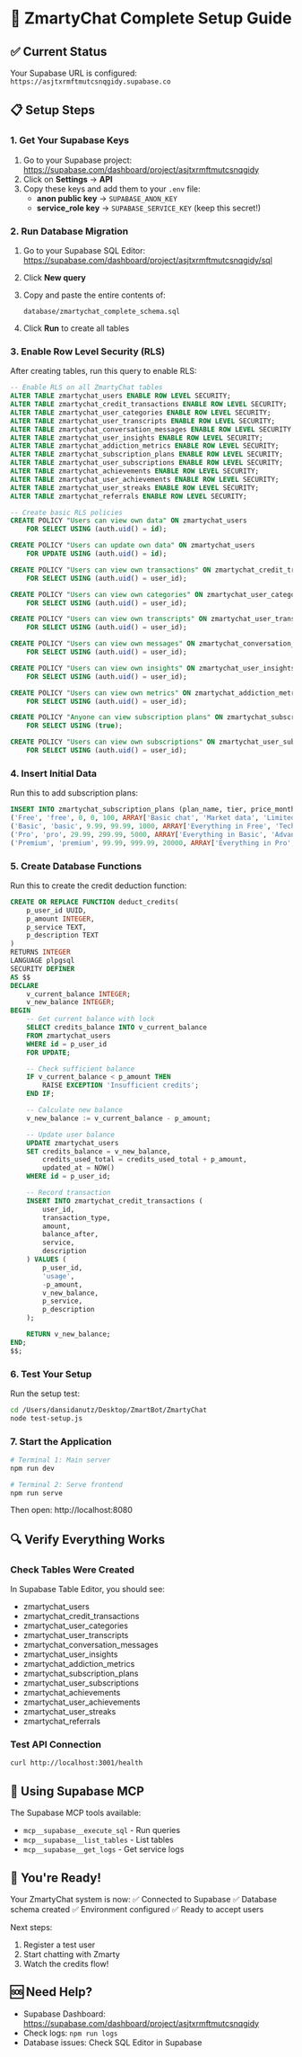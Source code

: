 # 🚀 ZmartyChat Complete Setup Guide

## ✅ Current Status

Your Supabase URL is configured: `https://asjtxrmftmutcsnqgidy.supabase.co`

## 📋 Setup Steps

### 1. Get Your Supabase Keys

1. Go to your Supabase project: https://supabase.com/dashboard/project/asjtxrmftmutcsnqgidy
2. Click on **Settings** → **API**
3. Copy these keys and add them to your `.env` file:
   - **anon public key** → `SUPABASE_ANON_KEY`
   - **service_role key** → `SUPABASE_SERVICE_KEY` (keep this secret!)

### 2. Run Database Migration

1. Go to your Supabase SQL Editor:
   https://supabase.com/dashboard/project/asjtxrmftmutcsnqgidy/sql

2. Click **New query**

3. Copy and paste the entire contents of:
   ```
   database/zmartychat_complete_schema.sql
   ```

4. Click **Run** to create all tables

### 3. Enable Row Level Security (RLS)

After creating tables, run this query to enable RLS:

```sql
-- Enable RLS on all ZmartyChat tables
ALTER TABLE zmartychat_users ENABLE ROW LEVEL SECURITY;
ALTER TABLE zmartychat_credit_transactions ENABLE ROW LEVEL SECURITY;
ALTER TABLE zmartychat_user_categories ENABLE ROW LEVEL SECURITY;
ALTER TABLE zmartychat_user_transcripts ENABLE ROW LEVEL SECURITY;
ALTER TABLE zmartychat_conversation_messages ENABLE ROW LEVEL SECURITY;
ALTER TABLE zmartychat_user_insights ENABLE ROW LEVEL SECURITY;
ALTER TABLE zmartychat_addiction_metrics ENABLE ROW LEVEL SECURITY;
ALTER TABLE zmartychat_subscription_plans ENABLE ROW LEVEL SECURITY;
ALTER TABLE zmartychat_user_subscriptions ENABLE ROW LEVEL SECURITY;
ALTER TABLE zmartychat_achievements ENABLE ROW LEVEL SECURITY;
ALTER TABLE zmartychat_user_achievements ENABLE ROW LEVEL SECURITY;
ALTER TABLE zmartychat_user_streaks ENABLE ROW LEVEL SECURITY;
ALTER TABLE zmartychat_referrals ENABLE ROW LEVEL SECURITY;

-- Create basic RLS policies
CREATE POLICY "Users can view own data" ON zmartychat_users
    FOR SELECT USING (auth.uid() = id);

CREATE POLICY "Users can update own data" ON zmartychat_users
    FOR UPDATE USING (auth.uid() = id);

CREATE POLICY "Users can view own transactions" ON zmartychat_credit_transactions
    FOR SELECT USING (auth.uid() = user_id);

CREATE POLICY "Users can view own categories" ON zmartychat_user_categories
    FOR SELECT USING (auth.uid() = user_id);

CREATE POLICY "Users can view own transcripts" ON zmartychat_user_transcripts
    FOR SELECT USING (auth.uid() = user_id);

CREATE POLICY "Users can view own messages" ON zmartychat_conversation_messages
    FOR SELECT USING (auth.uid() = user_id);

CREATE POLICY "Users can view own insights" ON zmartychat_user_insights
    FOR SELECT USING (auth.uid() = user_id);

CREATE POLICY "Users can view own metrics" ON zmartychat_addiction_metrics
    FOR SELECT USING (auth.uid() = user_id);

CREATE POLICY "Anyone can view subscription plans" ON zmartychat_subscription_plans
    FOR SELECT USING (true);

CREATE POLICY "Users can view own subscriptions" ON zmartychat_user_subscriptions
    FOR SELECT USING (auth.uid() = user_id);
```

### 4. Insert Initial Data

Run this to add subscription plans:

```sql
INSERT INTO zmartychat_subscription_plans (plan_name, tier, price_monthly, price_yearly, monthly_credits, features) VALUES
('Free', 'free', 0, 0, 100, ARRAY['Basic chat', 'Market data', 'Limited analysis']),
('Basic', 'basic', 9.99, 99.99, 1000, ARRAY['Everything in Free', 'Technical analysis', 'Basic AI predictions', 'Email support']),
('Pro', 'pro', 29.99, 299.99, 5000, ARRAY['Everything in Basic', 'Advanced AI features', 'Priority data', 'Custom alerts', 'API access']),
('Premium', 'premium', 99.99, 999.99, 20000, ARRAY['Everything in Pro', 'Unlimited AI queries', 'All agents', 'White-glove support', 'Custom models']);
```

### 5. Create Database Functions

Run this to create the credit deduction function:

```sql
CREATE OR REPLACE FUNCTION deduct_credits(
    p_user_id UUID,
    p_amount INTEGER,
    p_service TEXT,
    p_description TEXT
)
RETURNS INTEGER
LANGUAGE plpgsql
SECURITY DEFINER
AS $$
DECLARE
    v_current_balance INTEGER;
    v_new_balance INTEGER;
BEGIN
    -- Get current balance with lock
    SELECT credits_balance INTO v_current_balance
    FROM zmartychat_users
    WHERE id = p_user_id
    FOR UPDATE;

    -- Check sufficient balance
    IF v_current_balance < p_amount THEN
        RAISE EXCEPTION 'Insufficient credits';
    END IF;

    -- Calculate new balance
    v_new_balance := v_current_balance - p_amount;

    -- Update user balance
    UPDATE zmartychat_users
    SET credits_balance = v_new_balance,
        credits_used_total = credits_used_total + p_amount,
        updated_at = NOW()
    WHERE id = p_user_id;

    -- Record transaction
    INSERT INTO zmartychat_credit_transactions (
        user_id,
        transaction_type,
        amount,
        balance_after,
        service,
        description
    ) VALUES (
        p_user_id,
        'usage',
        -p_amount,
        v_new_balance,
        p_service,
        p_description
    );

    RETURN v_new_balance;
END;
$$;
```

### 6. Test Your Setup

Run the setup test:
```bash
cd /Users/dansidanutz/Desktop/ZmartBot/ZmartyChat
node test-setup.js
```

### 7. Start the Application

```bash
# Terminal 1: Main server
npm run dev

# Terminal 2: Serve frontend
npm run serve
```

Then open: http://localhost:8080

## 🔍 Verify Everything Works

### Check Tables Were Created

In Supabase Table Editor, you should see:
- zmartychat_users
- zmartychat_credit_transactions
- zmartychat_user_categories
- zmartychat_user_transcripts
- zmartychat_conversation_messages
- zmartychat_user_insights
- zmartychat_addiction_metrics
- zmartychat_subscription_plans
- zmartychat_user_subscriptions
- zmartychat_achievements
- zmartychat_user_achievements
- zmartychat_user_streaks
- zmartychat_referrals

### Test API Connection

```bash
curl http://localhost:3001/health
```

## 📱 Using Supabase MCP

The Supabase MCP tools available:
- `mcp__supabase__execute_sql` - Run queries
- `mcp__supabase__list_tables` - List tables
- `mcp__supabase__get_logs` - Get service logs

## 🎉 You're Ready!

Your ZmartyChat system is now:
✅ Connected to Supabase
✅ Database schema created
✅ Environment configured
✅ Ready to accept users

Next steps:
1. Register a test user
2. Start chatting with Zmarty
3. Watch the credits flow!

## 🆘 Need Help?

- Supabase Dashboard: https://supabase.com/dashboard/project/asjtxrmftmutcsnqgidy
- Check logs: `npm run logs`
- Database issues: Check SQL Editor in Supabase